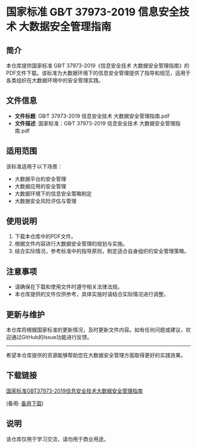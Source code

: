 # 国家标准 GB∕T 37973-2019 信息安全技术 大数据安全管理指南

## 简介

本仓库提供国家标准 GB∕T 37973-2019《信息安全技术 大数据安全管理指南》的PDF文件下载。该标准为大数据环境下的信息安全管理提供了指导和规范，适用于各类组织在大数据环境中的安全管理实践。

## 文件信息

- **文件标题**: GB∕T 37973-2019 信息安全技术 大数据安全管理指南.pdf
- **文件描述**: 国家标准：GB∕T 37973-2019 信息安全技术 大数据安全管理指南.pdf

## 适用范围

该标准适用于以下场景：

- 大数据平台的安全管理
- 大数据应用的安全管理
- 大数据环境下的信息安全策略制定
- 大数据安全风险评估与管理

## 使用说明

1. 下载本仓库中的PDF文件。
2. 根据文件内容进行大数据安全管理的规划与实施。
3. 结合实际情况，参考标准中的指导原则，制定适合自身组织的安全管理策略。

## 注意事项

- 请确保在下载和使用文件时遵守相关法律法规。
- 本仓库提供的文件仅供参考，具体实施时请结合实际情况进行调整。

## 更新与维护

本仓库将根据国家标准的更新情况，及时更新文件内容。如有任何问题或建议，欢迎通过GitHub的Issue功能进行反馈。

---

希望本仓库提供的资源能够帮助您在大数据安全管理方面取得更好的实践效果。

## 下载链接
[国家标准GBT37973-2019信息安全技术大数据安全管理指南](https://pan.quark.cn/s/4b4afc8496f7) 

(备用: [备用下载](https://pan.baidu.com/s/1KBXqzP_E3r3WbrfotxOBng?pwd=1234))

## 说明

该仓库仅用于学习交流，请勿用于商业用途。
